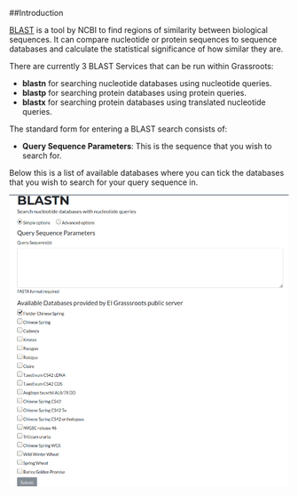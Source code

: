 ##Introduction

[BLAST](https://blast.ncbi.nlm.nih.gov/Blast.cgi) is a tool by NCBI to find regions of similarity between biological sequences. It can compare nucleotide or protein sequences to sequence databases and calculate the statistical significance of how similar they are.

There are currently 3 BLAST Services that can be run within Grassroots:

 * **blastn** for searching nucleotide databases using nucleotide queries.
 * **blastp** for searching protein databases using protein queries.
 * **blastx** for searching protein databases using translated nucleotide queries.

The standard form for entering a BLAST search consists of:

 * **Query Sequence Parameters**: This is the sequence that you wish to search for.

Below this is a list of available databases where you can tick the databases that you wish to search for your query sequence in.

![The form for submitting a BLAST search](images/basic_options.png "Submit BLAST Search")

